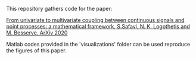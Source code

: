 This repository gathers code for the paper:

[From univariate to multivariate coupling between continuous signals and point processes: a mathematical framework, S.Safavi, N. K. Logothetis and M. Besserve. ArXiv 2020](https://arxiv.org/abs/2005.04034)

Matlab codes provided in the 'visualizations' folder can be used reproduce the figures of this paper.
